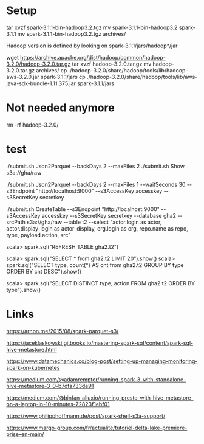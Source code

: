 # Setup

tar xvzf spark-3.1.1-bin-hadoop3.2.tgz
mv spark-3.1.1-bin-hadoop3.2 spark-3.1.1
mv spark-3.1.1-bin-hadoop3.2.tgz archives/

Hadoop version is defined by looking on spark-3.1.1/jars/hadoop*/jar

wget https://archive.apache.org/dist/hadoop/common/hadoop-3.2.0/hadoop-3.2.0.tar.gz
tar xvzf hadoop-3.2.0.tar.gz
mv hadoop-3.2.0.tar.gz archives/
cp ./hadoop-3.2.0/share/hadoop/tools/lib/hadoop-aws-3.2.0.jar spark-3.1.1/jars
cp ./hadoop-3.2.0/share/hadoop/tools/lib/aws-java-sdk-bundle-1.11.375.jar spark-3.1.1/jars
# Not needed anymore
rm -rf hadoop-3.2.0/



# test


./submit.sh Json2Parquet --backDays 2 --maxFiles 2
./submit.sh Show s3a://gha/raw

./submit.sh Json2Parquet --backDays 2 --maxFiles 1 --waitSeconds 30 --s3Endpoint "http://localhost:9000" --s3AccessKey accesskey --s3SecretKey secretkey

./submit.sh CreateTable --s3Endpoint "http://localhost:9000" --s3AccessKey accesskey --s3SecretKey secretkey --database gha2 --srcPath s3a://gha/raw --table t2 --select "actor.login as actor, actor.display_login as actor_display, org.login as  org, repo.name as repo, type, payload.action, src"

scala> spark.sql("REFRESH TABLE gha2.t2")

scala> spark.sql("SELECT * from gha2.t2 LIMIT 20").show()
scala> spark.sql("SELECT type, count(*) AS cnt  from gha2.t2 GROUP BY type ORDER BY cnt DESC").show()

scala> spark.sql("SELECT DISTINCT type, action FROM gha2.t2 ORDER BY type").show()


# Links

https://arnon.me/2015/08/spark-parquet-s3/

https://jaceklaskowski.gitbooks.io/mastering-spark-sql/content/spark-sql-hive-metastore.html

https://www.datamechanics.co/blog-post/setting-up-managing-monitoring-spark-on-kubernetes

https://medium.com/@adamrempter/running-spark-3-with-standalone-hive-metastore-3-0-b7dfa733de91

https://medium.com/@binfan_alluxio/running-presto-with-hive-metastore-on-a-laptop-in-10-minutes-72823f1ebf01

https://www.philipphoffmann.de/post/spark-shell-s3a-support/

https://www.margo-group.com/fr/actualite/tutoriel-delta-lake-premiere-prise-en-main/


